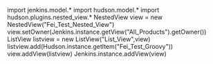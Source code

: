 import  jenkins.model.* 
import  hudson.model.*
import  hudson.plugins.nested_view.*
NestedView view = new NestedView("Fei_Test_Nested_View")
view.setOwner(Jenkins.instance.getView("All_Products").getOwner())
ListView listview =  new ListView("List_View",view)
listview.add(Hudson.instance.getItem("Fei_Test_Groovy"))
view.addView(listview)
Jenkins.instance.addView(view)